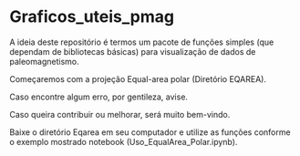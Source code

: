 # Graficos_uteis_pmag

A ideia deste repositório é termos um pacote de funções simples (que dependam de bibliotecas básicas) para visualização de dados de paleomagnetismo.

Começaremos com a projeção Equal-area polar (Diretório EQAREA).

Caso encontre algum erro, por gentileza, avise.

Caso queira contribuir ou melhorar, será muito bem-vindo.

Baixe o diretório Eqarea em seu computador e utilize as funções conforme o exemplo mostrado notebook (Uso_EqualArea_Polar.ipynb).

